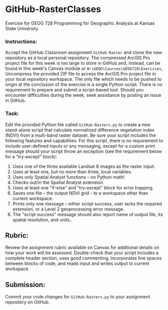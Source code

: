 # GitHub-RasterClasses
Exercise for GEOG 728 Programming for Geographic Analysis at Kansas State University

### Instructions:

Accept the GitHub Classroom assignment <code>GitHub-Raster</code> and clone the new repository as a local personal repository.  The compressed ArcGIS Pro project file for this week is too large to store in GitHub and, instead, can be found in this week's Canvas module or <code>W:\GEOG\Courses\GEOG728\Exercises</code>,  Uncompress the provided ZIP file to access the ArcGIS Pro project file in your local repository workspace.  The only file which needs to be pushed to origin at the conclusion of the exercise is a single Python script.  There is no requirement to prepare and submit a script-based tool.  Should you encounter difficulties during the week, seek assistance by posting an issue in GitHub.

### Task:

Edit the provided Python file called <code>GitHub-Rasters.py</code> to create a new stand-alone script that calculats normalized difference vegetation index (NDVI) from a multi-band raster dataset.  Be sure your script includes the following features and capabilities.  For this script, there is no requirement to include user-defined inputs or any messaging, except for a custom print message should your script throw an exception (see the requirement below for a "try-except" block):

1. Uses one of the three available Landsat 8 images as the raster input.
2. Uses at least one, but no more than three, local variables.
3. Uses only Spatial Analyst functions – no Python math!
4. Checks out/in the Spatial Analyst extension.
5. Uses at least one "if-else" and "try-except" block for error trapping.
6. Saves one file – the output NDVI grid - to a workspace other than current workspace.
7. Prints only one message – either script success, user lacks the required extension, or a Level 2 geoprocessing error message.
8. The "script success" message should also report name of output file, its spatial resolution, and units..

## Rubric:

Review the assignment rubric available on Canvas for additional details on how your work will be assessed. Double-check that your script includes a complete header section, uses good commenting, incorporates line spaces between blocks of code, and reads input and writes output to current workspace.

## Submission:

Commit your code changes for <code>GitHub-Rasters.py</code> to your assignment repository on GitHub.
